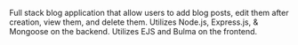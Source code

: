 Full stack blog application that allow users to add blog posts, edit them after creation, view them, and delete them.  Utilizes Node.js, Express.js, & Mongoose on the backend.  Utilizes EJS and Bulma on the frontend.   